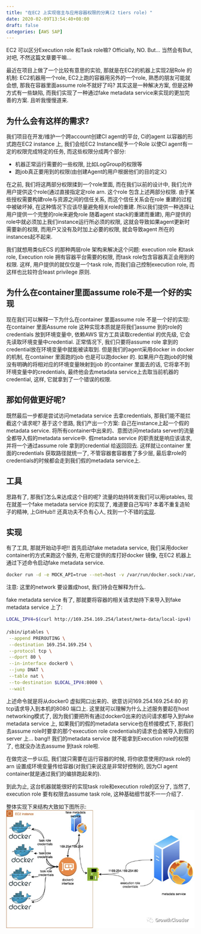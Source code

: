 ```yaml
---
title: "在EC2 上实现宿主与应用容器权限的分离(2 tiers role) "
date: 2020-02-09T13:54:40+08:00
draft: false
categories: [AWS SAP]
---
```


EC2 可以区分Execution role 和Task role嘛?
Officially, NO. But…
当然会有But, 对吧, 不然这篇文章要干嘛…

最近在项目上做了一个比较有意思的实验, 那就是在EC2的机器上实现2层Role 的机制: EC2机器用一个role, EC2上跑的容器用另外的一个role, 熟悉的朋友可能就会想, 那我在容器里面assume role不就好了吗? 其实这是一种解决方案, 但是这种方式有一些缺陷, 而我们实现了一种通过fake metadata service来实现的更加完善的方案. 且听我慢慢道来.

## 为什么会有这样的需求?
我们项目在开发/维护一个跨account创建CI agent的平台, Ci的agent 以容器的形式跑在EC2 instance 上, 我们会给EC2 Instance赋予一个Role 以使CI agent有一定的权限完成特定的任务, 而这些权限分成两个部分: 
  * 机器正常运行需要的一些权限, 比如LogGroup的权限等
  * 跑job真正要用到的权限(由创建Agent的用户根据他们的目的定义)

在之前, 我们将这两部分权限揉到一个role里面, 而在我们以前的设计中, 我们允许用户提供这个role(通过直接指定定role arn. 这个role 包含上述两部分权限. 由于某些授权需要构建role与资源之间的信任关系, 而这个信任关系会在role 重建的过程中被破坏掉, 在这种情况下应该尽量避免相关role的重建. 所以我们提供一种选择让用户提供一个完整的role来避免role 随着agent stack的重建而重建), 用户提供的role中就必须加上我们instance运行所必须的权限, 这就会导致如果agent更新时需要新的权限, 而用户又没有及时加上必要的权限, 就会导致agent 所在的instances起不起来.

我们就想用类似ECS 的那种两层role 架构来解决这个问题: execution role 和task role, Execution role 拥有容器平台需要的权限, 而task role包含容器真正会用到的权限. 这样, 用户提供的就仅仅是一个task role, 而我们自己控制execution role, 而这样也比较符合least privilege 原则.

## 为什么在container里面assume role不是一个好的实现
现在我们可以解释一下为什么在container 里面assume role 不是一个好的实现: 在container 里面Assume role 这种实现本质就是将我们assume 到的role的credentials 放到环境变量中, 依赖AWS 官方工具读取credential 的优先级, 它会先读取环境变量中credential. 正常情况下, 我们只要将assume role 拿到的credential放在环境变量中就能被读取到.
但是我们的agent采用docker in docker 的机制, 在container 里面跑的job 也是可以跑docker 的. 如果用户在跑job的时候没有明确的将相对应的环境变量映射到job 的container 里面去的话, 它将拿不到环境变量中的credentials, 最终他会去metadata service上去取当前机器的credential, 这样, 它就拿到了一个错误的权限.
## 那如何做更好呢?
既然最后一步都是尝试访问metadata service 去拿credentials, 那我们能不能拦截这个请求呢?
基于这个思路, 我们产出一个方案: 自己在instance上起一个假的metadata service. 将所有container中出来的、意图访问metadata server的流量全都导入假的metadata service中. 
假metadata service 的职责就是响应该请求, 并将一个通过assume role 拿到的credential 给返回回去.
这样就让container 里面的credentials 获取路径就统一了, 不管容器套容器套了多少层, 最后拿role的credentials的时候都会走到我们假的metadata service上.

## 工具
思路有了, 那我们怎么来达成这个目的呢? 流量的劫持转发我们可以用iptables, 现在就差一个fake metadata service 的实现了, 难道要自己写吗? 本着不重复造轮子的精神, 上GitHub!! 还真功夫不负有心人, 找到一个不错的[实现](https://github.com/lyft/metadataproxy).

## 实现
有了工具, 那就开始动手吧!!
首先启动fake metadata service, 我们采用docker container的方式来跑这个服务, 在用它提供的库打好docker 镜像, 在EC2 机器上通过下述命令启动fake metadata service.
```bash
docker run -d -e MOCK_API=true --net=host -v /var/run/docker.sock:/var/run/docker.sock <image that you just build>
```
注意: 这里的network 要设置成host, 我们待会在解释为什么.

fake metadata service 有了, 那就要将容器的相关请求劫持下来导入到fake metadata service 上了:
```bash
LOCAL_IPV4=$(curl http://169.254.169.254/latest/meta-data/local-ipv4)

/sbin/iptables \
 --append PREROUTING \
 --destination 169.254.169.254 \
 --protocol tcp \
 --dport 80 \
 --in-interface docker0 \
 --jump DNAT \
 --table nat \
 --to-destination $LOCAL_IPV4:8000 \
 --wait
```
上述命令就是将从docker0 虚拟网口出来的、欲意访问169.254.169.254:80 的tcp请求导入到本机的8080 端口上. 这里就可以理解为什么上述服务要起在host networking模式了, 因为我们要把所有通过docker0出来的访问请求都导入到fake metadata service 上, 如果我们的假的metadata service也在桥接模式下, 那我们去assume role时要拿的那个execution role credentials的请求也会被导入到假的server 上... bang!! 我们的metadata service 就不能拿到Execution role的权限了, 也就没办法去assume 到task role啦.

在做完这一步以后, 我们就只需要在运行容器的时候, 将你欲意使用的task role的arn 设置成环境变量传给容器(对我们来说这是非常好控制的, 因为CI agent container就是通过我们的编排跑起来的).

到此为止, 这台机器就能很好的实现task role和execution role的区分了, 当然了, execution role 要有权限去assume task role, 这种基础细节就不一一介绍了.

整体实现下来结构大致如下图所示:
![](/images/second-tier-role-on-ec2/1.jpeg)
